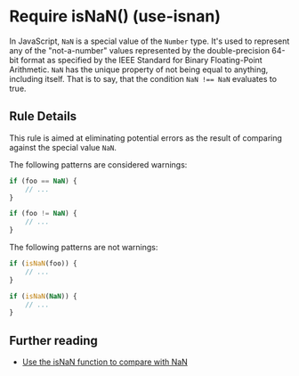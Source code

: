 # Require isNaN() (use-isnan)

In JavaScript, `NaN` is a special value of the `Number` type. It's used to represent any of the "not-a-number" values represented by the double-precision 64-bit format as specified by the IEEE Standard for Binary Floating-Point Arithmetic. `NaN` has the unique property of not being equal to anything, including itself. That is to say, that the condition `NaN !== NaN` evaluates to true.

## Rule Details

This rule is aimed at eliminating potential errors as the result of comparing against the special value `NaN`.

The following patterns are considered warnings:

```js
if (foo == NaN) {
	// ...
}

if (foo != NaN) {
	// ...
}
```

The following patterns are not warnings:

```js
if (isNaN(foo)) {
	// ...
}

if (isNaN(NaN)) {
	// ...
}
```

## Further reading

 - [Use the isNaN function to compare with NaN](http://jslinterrors.com/use-the-isnan-function-to-compare-with-nan/)
